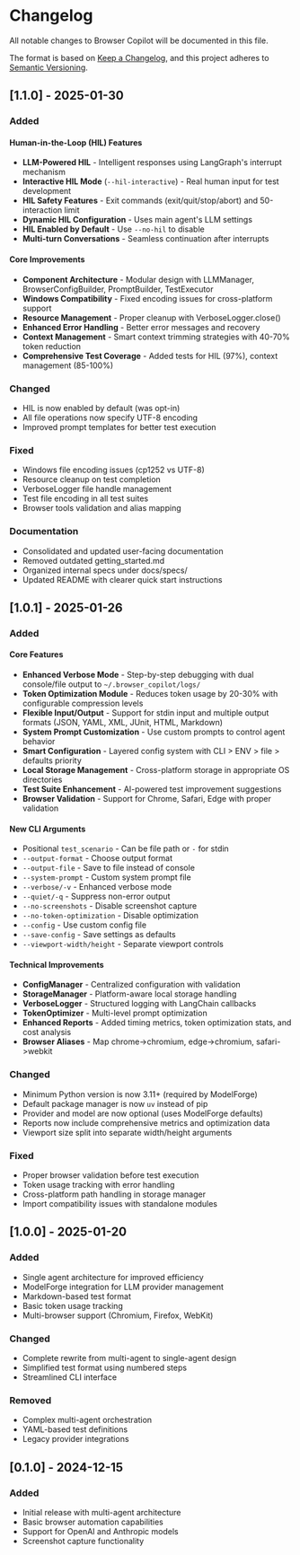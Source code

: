 # Changelog

All notable changes to Browser Copilot will be documented in this file.

The format is based on [Keep a Changelog](https://keepachangelog.com/en/1.0.0/),
and this project adheres to [Semantic Versioning](https://semver.org/spec/v2.0.0.html).

## [1.1.0] - 2025-01-30

### Added

#### Human-in-the-Loop (HIL) Features
- **LLM-Powered HIL** - Intelligent responses using LangGraph's interrupt mechanism
- **Interactive HIL Mode** (`--hil-interactive`) - Real human input for test development
- **HIL Safety Features** - Exit commands (exit/quit/stop/abort) and 50-interaction limit
- **Dynamic HIL Configuration** - Uses main agent's LLM settings
- **HIL Enabled by Default** - Use `--no-hil` to disable
- **Multi-turn Conversations** - Seamless continuation after interrupts

#### Core Improvements
- **Component Architecture** - Modular design with LLMManager, BrowserConfigBuilder, PromptBuilder, TestExecutor
- **Windows Compatibility** - Fixed encoding issues for cross-platform support
- **Resource Management** - Proper cleanup with VerboseLogger.close()
- **Enhanced Error Handling** - Better error messages and recovery
- **Context Management** - Smart context trimming strategies with 40-70% token reduction
- **Comprehensive Test Coverage** - Added tests for HIL (97%), context management (85-100%)

### Changed
- HIL is now enabled by default (was opt-in)
- All file operations now specify UTF-8 encoding
- Improved prompt templates for better test execution

### Fixed
- Windows file encoding issues (cp1252 vs UTF-8)
- Resource cleanup on test completion
- VerboseLogger file handle management
- Test file encoding in all test suites
- Browser tools validation and alias mapping

### Documentation
- Consolidated and updated user-facing documentation
- Removed outdated getting_started.md
- Organized internal specs under docs/specs/
- Updated README with clearer quick start instructions

## [1.0.1] - 2025-01-26

### Added

#### Core Features
- **Enhanced Verbose Mode** - Step-by-step debugging with dual console/file output to `~/.browser_copilot/logs/`
- **Token Optimization Module** - Reduces token usage by 20-30% with configurable compression levels
- **Flexible Input/Output** - Support for stdin input and multiple output formats (JSON, YAML, XML, JUnit, HTML, Markdown)
- **System Prompt Customization** - Use custom prompts to control agent behavior
- **Smart Configuration** - Layered config system with CLI > ENV > file > defaults priority
- **Local Storage Management** - Cross-platform storage in appropriate OS directories
- **Test Suite Enhancement** - AI-powered test improvement suggestions
- **Browser Validation** - Support for Chrome, Safari, Edge with proper validation

#### New CLI Arguments
- Positional `test_scenario` - Can be file path or `-` for stdin
- `--output-format` - Choose output format
- `--output-file` - Save to file instead of console
- `--system-prompt` - Custom system prompt file
- `--verbose/-v` - Enhanced verbose mode
- `--quiet/-q` - Suppress non-error output
- `--no-screenshots` - Disable screenshot capture
- `--no-token-optimization` - Disable optimization
- `--config` - Use custom config file
- `--save-config` - Save settings as defaults
- `--viewport-width/height` - Separate viewport controls

#### Technical Improvements
- **ConfigManager** - Centralized configuration with validation
- **StorageManager** - Platform-aware local storage handling
- **VerboseLogger** - Structured logging with LangChain callbacks
- **TokenOptimizer** - Multi-level prompt optimization
- **Enhanced Reports** - Added timing metrics, token optimization stats, and cost analysis
- **Browser Aliases** - Map chrome->chromium, edge->chromium, safari->webkit

### Changed
- Minimum Python version is now 3.11+ (required by ModelForge)
- Default package manager is now `uv` instead of pip
- Provider and model are now optional (uses ModelForge defaults)
- Reports now include comprehensive metrics and optimization data
- Viewport size split into separate width/height arguments

### Fixed
- Proper browser validation before test execution
- Token usage tracking with error handling
- Cross-platform path handling in storage manager
- Import compatibility issues with standalone modules

## [1.0.0] - 2025-01-20

### Added
- Single agent architecture for improved efficiency
- ModelForge integration for LLM provider management
- Markdown-based test format
- Basic token usage tracking
- Multi-browser support (Chromium, Firefox, WebKit)

### Changed
- Complete rewrite from multi-agent to single-agent design
- Simplified test format using numbered steps
- Streamlined CLI interface

### Removed
- Complex multi-agent orchestration
- YAML-based test definitions
- Legacy provider integrations

## [0.1.0] - 2024-12-15

### Added
- Initial release with multi-agent architecture
- Basic browser automation capabilities
- Support for OpenAI and Anthropic models
- Screenshot capture functionality
